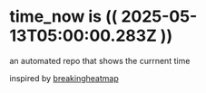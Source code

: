 # time_now is (( 2025-05-13T05:00:00.283Z ))

an automated repo that shows the currnent time

inspired by [breakingheatmap](https://github.com/breakingheatmap/breakingheatmap)